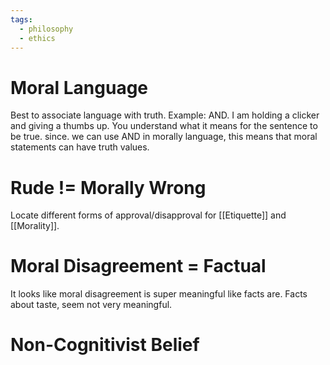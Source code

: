 ```yaml
---
tags:
  - philosophy
  - ethics
---
```

# Moral Language
Best to associate language with truth.
Example: AND. I am holding a clicker and giving a thumbs up. You understand what it means for the sentence to be true.
since. we can use AND in morally language, this means that moral statements can have truth values.
# Rude != Morally Wrong
Locate different forms of approval/disapproval for [[Etiquette]] and [[Morality]].
# Moral Disagreement = Factual
It looks like moral disagreement is super meaningful like facts are.
Facts about taste, seem not very meaningful.
# Non-Cognitivist Belief
